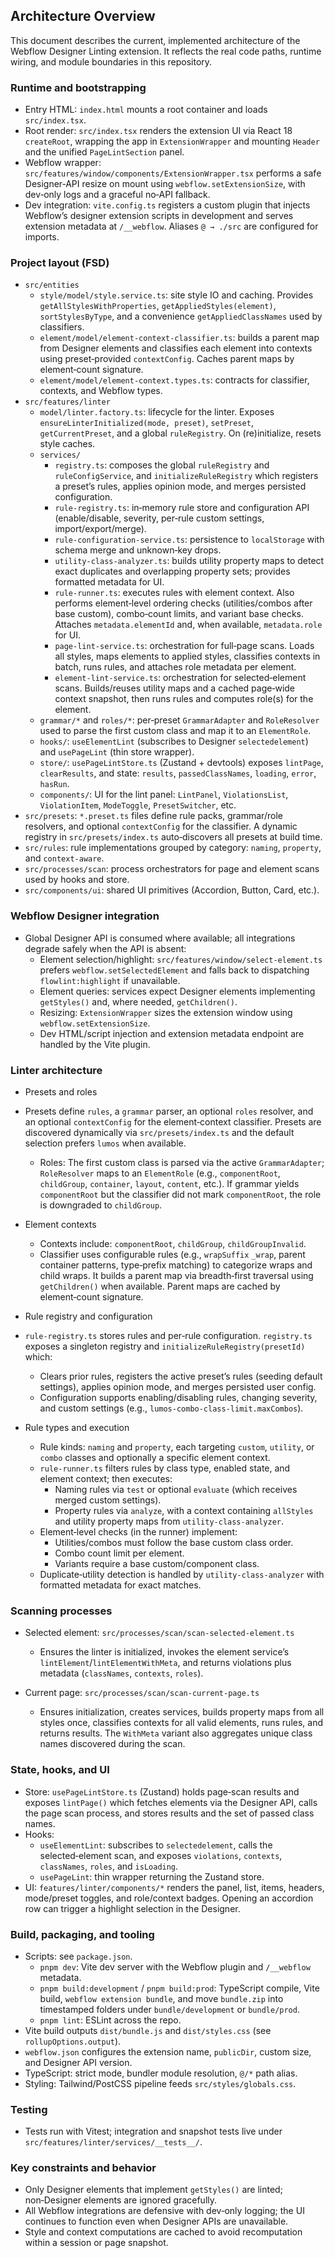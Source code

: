 ## Architecture Overview

This document describes the current, implemented architecture of the Webflow Designer Linting extension. It reflects the real code paths, runtime wiring, and module boundaries in this repository.

### Runtime and bootstrapping

- Entry HTML: `index.html` mounts a root container and loads `src/index.tsx`.
- Root render: `src/index.tsx` renders the extension UI via React 18 `createRoot`, wrapping the app in `ExtensionWrapper` and mounting `Header` and the unified `PageLintSection` panel.
- Webflow wrapper: `src/features/window/components/ExtensionWrapper.tsx` performs a safe Designer‑API resize on mount using `webflow.setExtensionSize`, with dev‑only logs and a graceful no‑API fallback.
- Dev integration: `vite.config.ts` registers a custom plugin that injects Webflow’s designer extension scripts in development and serves extension metadata at `/__webflow`. Aliases `@ → ./src` are configured for imports.

### Project layout (FSD)

- `src/entities`
  - `style/model/style.service.ts`: site style IO and caching. Provides `getAllStylesWithProperties`, `getAppliedStyles(element)`, `sortStylesByType`, and a convenience `getAppliedClassNames` used by classifiers.
  - `element/model/element-context-classifier.ts`: builds a parent map from Designer elements and classifies each element into contexts using preset‑provided `contextConfig`. Caches parent maps by element‑count signature.
  - `element/model/element-context.types.ts`: contracts for classifier, contexts, and Webflow types.
- `src/features/linter`
  - `model/linter.factory.ts`: lifecycle for the linter. Exposes `ensureLinterInitialized(mode, preset)`, `setPreset`, `getCurrentPreset`, and a global `ruleRegistry`. On (re)initialize, resets style caches.
  - `services/`
    - `registry.ts`: composes the global `ruleRegistry` and `ruleConfigService`, and `initializeRuleRegistry` which registers a preset’s rules, applies opinion mode, and merges persisted configuration.
    - `rule-registry.ts`: in‑memory rule store and configuration API (enable/disable, severity, per‑rule custom settings, import/export/merge).
    - `rule-configuration-service.ts`: persistence to `localStorage` with schema merge and unknown‑key drops.
    - `utility-class-analyzer.ts`: builds utility property maps to detect exact duplicates and overlapping property sets; provides formatted metadata for UI.
    - `rule-runner.ts`: executes rules with element context. Also performs element‑level ordering checks (utilities/combos after base custom), combo‑count limits, and variant base checks. Attaches `metadata.elementId` and, when available, `metadata.role` for UI.
    - `page-lint-service.ts`: orchestration for full‑page scans. Loads all styles, maps elements to applied styles, classifies contexts in batch, runs rules, and attaches role metadata per element.
    - `element-lint-service.ts`: orchestration for selected‑element scans. Builds/reuses utility maps and a cached page‑wide context snapshot, then runs rules and computes role(s) for the element.
  - `grammar/*` and `roles/*`: per‑preset `GrammarAdapter` and `RoleResolver` used to parse the first custom class and map it to an `ElementRole`.
  - `hooks/`: `useElementLint` (subscribes to Designer `selectedelement`) and `usePageLint` (thin store wrapper).
  - `store/`: `usePageLintStore.ts` (Zustand + devtools) exposes `lintPage`, `clearResults`, and state: `results`, `passedClassNames`, `loading`, `error`, `hasRun`.
  - `components/`: UI for the lint panel: `LintPanel`, `ViolationsList`, `ViolationItem`, `ModeToggle`, `PresetSwitcher`, etc.
- `src/presets`: `*.preset.ts` files define rule packs, grammar/role resolvers, and optional `contextConfig` for the classifier. A dynamic registry in `src/presets/index.ts` auto‑discovers all presets at build time.
- `src/rules`: rule implementations grouped by category: `naming`, `property`, and `context-aware`.
- `src/processes/scan`: process orchestrators for page and element scans used by hooks and store.
- `src/components/ui`: shared UI primitives (Accordion, Button, Card, etc.).

### Webflow Designer integration

- Global Designer API is consumed where available; all integrations degrade safely when the API is absent:
  - Element selection/highlight: `src/features/window/select-element.ts` prefers `webflow.setSelectedElement` and falls back to dispatching `flowlint:highlight` if unavailable.
  - Element queries: services expect Designer elements implementing `getStyles()` and, where needed, `getChildren()`.
  - Resizing: `ExtensionWrapper` sizes the extension window using `webflow.setExtensionSize`.
  - Dev HTML/script injection and extension metadata endpoint are handled by the Vite plugin.

### Linter architecture

- Presets and roles

- Presets define `rules`, a `grammar` parser, an optional `roles` resolver, and an optional `contextConfig` for the element‑context classifier. Presets are discovered dynamically via `src/presets/index.ts` and the default selection prefers `lumos` when available.

  - Roles: The first custom class is parsed via the active `GrammarAdapter`; `RoleResolver` maps to an `ElementRole` (e.g., `componentRoot`, `childGroup`, `container`, `layout`, `content`, etc.). If grammar yields `componentRoot` but the classifier did not mark `componentRoot`, the role is downgraded to `childGroup`.

- Element contexts

  - Contexts include: `componentRoot`, `childGroup`, `childGroupInvalid`.
  - Classifier uses configurable rules (e.g., `wrapSuffix` `_wrap`, parent container patterns, type‑prefix matching) to categorize wraps and child wraps. It builds a parent map via breadth‑first traversal using `getChildren()` when available. Parent maps are cached by element‑count signature.

- Rule registry and configuration

- `rule-registry.ts` stores rules and per‑rule configuration. `registry.ts` exposes a singleton registry and `initializeRuleRegistry(presetId)` which:

  - Clears prior rules, registers the active preset’s rules (seeding default settings), applies opinion mode, and merges persisted user config.
  - Configuration supports enabling/disabling rules, changing severity, and custom settings (e.g., `lumos-combo-class-limit.maxCombos`).

- Rule types and execution
  - Rule kinds: `naming` and `property`, each targeting `custom`, `utility`, or `combo` classes and optionally a specific element context.
  - `rule-runner.ts` filters rules by class type, enabled state, and element context; then executes:
    - Naming rules via `test` or optional `evaluate` (which receives merged custom settings).
    - Property rules via `analyze`, with a context containing `allStyles` and utility property maps from `utility-class-analyzer`.
  - Element‑level checks (in the runner) implement:
    - Utilities/combos must follow the base custom class order.
    - Combo count limit per element.
    - Variants require a base custom/component class.
  - Duplicate‑utility detection is handled by `utility-class-analyzer` with formatted metadata for exact matches.

### Scanning processes

- Selected element: `src/processes/scan/scan-selected-element.ts`

  - Ensures the linter is initialized, invokes the element service’s `lintElement`/`lintElementWithMeta`, and returns violations plus metadata (`classNames`, `contexts`, `roles`).

- Current page: `src/processes/scan/scan-current-page.ts`
  - Ensures initialization, creates services, builds property maps from all styles once, classifies contexts for all valid elements, runs rules, and returns results. The `WithMeta` variant also aggregates unique class names discovered during the scan.

### State, hooks, and UI

- Store: `usePageLintStore.ts` (Zustand) holds page‑scan results and exposes `lintPage()` which fetches elements via the Designer API, calls the page scan process, and stores results and the set of passed class names.
- Hooks:
  - `useElementLint`: subscribes to `selectedelement`, calls the selected‑element scan, and exposes `violations`, `contexts`, `classNames`, `roles`, and `isLoading`.
  - `usePageLint`: thin wrapper returning the Zustand store.
- UI: `features/linter/components/*` renders the panel, list, items, headers, mode/preset toggles, and role/context badges. Opening an accordion row can trigger a highlight selection in the Designer.

### Build, packaging, and tooling

- Scripts: see `package.json`.
  - `pnpm dev`: Vite dev server with the Webflow plugin and `/__webflow` metadata.
  - `pnpm build:development` / `pnpm build:prod`: TypeScript compile, Vite build, `webflow extension bundle`, and move `bundle.zip` into timestamped folders under `bundle/development` or `bundle/prod`.
  - `pnpm lint`: ESLint across the repo.
- Vite build outputs `dist/bundle.js` and `dist/styles.css` (see `rollupOptions.output`).
- `webflow.json` configures the extension name, `publicDir`, custom size, and Designer API version.
- TypeScript: strict mode, bundler module resolution, `@/*` path alias.
- Styling: Tailwind/PostCSS pipeline feeds `src/styles/globals.css`.

### Testing

- Tests run with Vitest; integration and snapshot tests live under `src/features/linter/services/__tests__/`.

### Key constraints and behavior

- Only Designer elements that implement `getStyles()` are linted; non‑Designer elements are ignored gracefully.
- All Webflow integrations are defensive with dev‑only logging; the UI continues to function even when Designer APIs are unavailable.
- Style and context computations are cached to avoid recomputation within a session or page snapshot.
